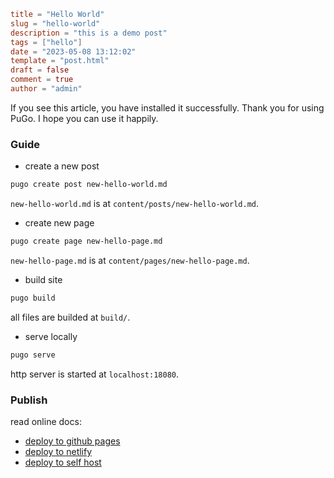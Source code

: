```toml
title = "Hello World"
slug = "hello-world"
description = "this is a demo post"
tags = ["hello"]
date = "2023-05-08 13:12:02"
template = "post.html"
draft = false
comment = true
author = "admin"
```

If you see this article, you have installed it successfully. Thank you for using PuGo. I hope you can use it happily.

<!--more-->

### Guide

- create a new post

```bash
pugo create post new-hello-world.md
```

`new-hello-world.md` is at `content/posts/new-hello-world.md`.

- create new page

```bash
pugo create page new-hello-page.md
```

`new-hello-page.md` is at `content/pages/new-hello-page.md`.

- build site

```bash
pugo build
```

all files are builded at `build/`.

- serve locally

```bash
pugo serve
```

http server is started at `localhost:18080`.

### Publish

read online docs:

- [deploy to github pages](#)
- [deploy to netlify](#)
- [deploy to self host](#)
